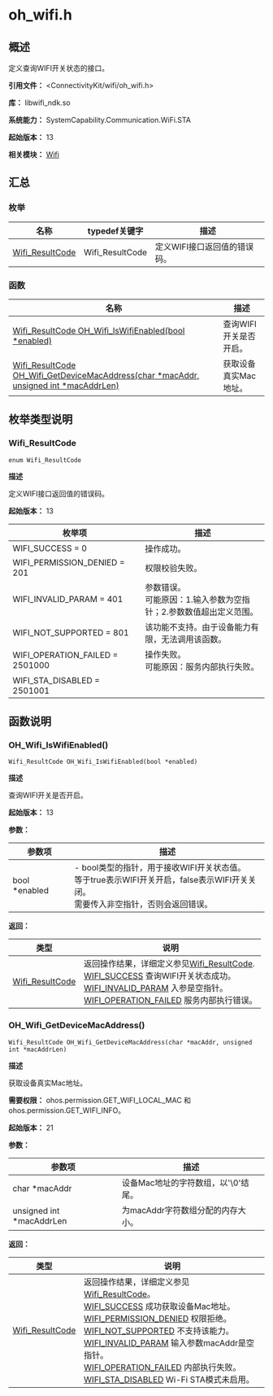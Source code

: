 # oh_wifi.h

<!--Kit: Connectivity Kit-->
<!--Subsystem: Communication-->
<!--Owner: @qq_43802146-->
<!--Designer: @qq_43802146-->
<!--Tester: @furryfurry123-->
<!--Adviser: @zhang_yixin13-->
## 概述

定义查询WIFI开关状态的接口。

**引用文件：** <ConnectivityKit/wifi/oh_wifi.h>

**库：** libwifi_ndk.so

**系统能力：** SystemCapability.Communication.WiFi.STA

**起始版本：** 13

**相关模块：** [Wifi](capi-wifi.md)

## 汇总

### 枚举

| 名称 | typedef关键字 | 描述 |
| -- | -- | -- |
| [Wifi_ResultCode](#wifi_resultcode) | Wifi_ResultCode | 定义WIFI接口返回值的错误码。 |

### 函数

| 名称 | 描述 |
| -- | -- |
| [Wifi_ResultCode OH_Wifi_IsWifiEnabled(bool *enabled)](#oh_wifi_iswifienabled) | 查询WIFI开关是否开启。 |
| [Wifi_ResultCode OH_Wifi_GetDeviceMacAddress(char *macAddr, unsigned int *macAddrLen)](#oh_wifi_getdevicemacaddress) | 获取设备真实Mac地址。 |

## 枚举类型说明

### Wifi_ResultCode

```
enum Wifi_ResultCode
```

**描述**

定义WIFI接口返回值的错误码。

**起始版本：** 13

| 枚举项 | 描述 |
| -- | -- |
| WIFI_SUCCESS = 0 | 操作成功。 |
| WIFI_PERMISSION_DENIED = 201 | 权限校验失败。 |
| WIFI_INVALID_PARAM = 401 | 参数错误。<br> 可能原因：1.输入参数为空指针；2.参数数值超出定义范围。 |
| WIFI_NOT_SUPPORTED = 801 | 该功能不支持。由于设备能力有限，无法调用该函数。 |
| WIFI_OPERATION_FAILED = 2501000 | 操作失败。<br> 可能原因：服务内部执行失败。 |
| WIFI_STA_DISABLED = 2501001 |  |


## 函数说明

### OH_Wifi_IsWifiEnabled()

```
Wifi_ResultCode OH_Wifi_IsWifiEnabled(bool *enabled)
```

**描述**

查询WIFI开关是否开启。

**起始版本：** 13

**参数：**

| 参数项 | 描述 |
| -- | -- |
| bool *enabled | - bool类型的指针，用于接收WIFI开关状态值。<br> 等于true表示WIFI开关开启，false表示WIFI开关关闭。<br> 需要传入非空指针，否则会返回错误。 |

**返回：**

| 类型 | 说明 |
| -- | -- |
| [Wifi_ResultCode](capi-oh-wifi-h.md#wifi_resultcode) | 返回操作结果，详细定义参见[Wifi_ResultCode](capi-oh-wifi-h.md#wifi_resultcode).<br>     [WIFI_SUCCESS](capi-oh-wifi-h.md#wifi_resultcode) 查询WIFI开关状态成功。<br>     [WIFI_INVALID_PARAM](capi-oh-wifi-h.md#wifi_resultcode) 入参是空指针。<br>     [WIFI_OPERATION_FAILED](capi-oh-wifi-h.md#wifi_resultcode) 服务内部执行错误。 |

### OH_Wifi_GetDeviceMacAddress()

```
Wifi_ResultCode OH_Wifi_GetDeviceMacAddress(char *macAddr, unsigned int *macAddrLen)
```

**描述**

获取设备真实Mac地址。

**需要权限：** ohos.permission.GET_WIFI_LOCAL_MAC 和 ohos.permission.GET_WIFI_INFO。

**起始版本：** 21

**参数：**

| 参数项 | 描述 |
| -- | -- |
| char *macAddr | 设备Mac地址的字符数组，以'\0'结尾。 |
| unsigned int *macAddrLen | 为macAddr字符数组分配的内存大小。 |

**返回：**

| 类型 | 说明 |
| -- | -- |
| [Wifi_ResultCode](capi-oh-wifi-h.md#wifi_resultcode) | 返回操作结果，详细定义参见[Wifi_ResultCode](capi-oh-wifi-h.md#wifi_resultcode)。<br>     [WIFI_SUCCESS](capi-oh-wifi-h.md#wifi_resultcode) 成功获取设备Mac地址。<br>     [WIFI_PERMISSION_DENIED](capi-oh-wifi-h.md#wifi_resultcode) 权限拒绝。<br>     [WIFI_NOT_SUPPORTED](capi-oh-wifi-h.md#wifi_resultcode) 不支持该能力。<br>     [WIFI_INVALID_PARAM](capi-oh-wifi-h.md#wifi_resultcode) 输入参数macAddr是空指针。<br>     [WIFI_OPERATION_FAILED](capi-oh-wifi-h.md#wifi_resultcode) 内部执行失败。<br>     [WIFI_STA_DISABLED](capi-oh-wifi-h.md#wifi_resultcode) Wi-Fi STA模式未启用。 |


